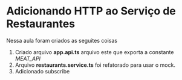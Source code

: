 # Adicionando HTTP ao Serviço de Restaurantes

Nessa aula foram criados as seguites coisas

1. Criado arquivo **app.api.ts** arquivo este que exporta a constante _MEAT_API_
2. Arquivo **restaurants.service.ts** foi refatorado para usar o mock.
3. Adicionado subscribe
